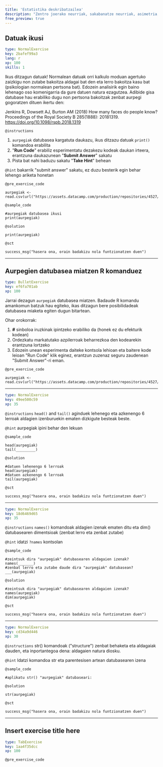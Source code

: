 ```yaml
---
title: 'Estatistika deskribatzailea'
description: "Zentro joerako neurriak, sakabanatze neurriak, asimetria, eta kurtosi neurriak\n"
free_preview: true
---
```


## Datuak ikusi

```yaml
type: NormalExercise
key: 2bafef99a3
lang: r
xp: 100
skills: 1
```

Ikus ditzagun datuak! Normalean datuak orri kalkulo moduan agertuko zaizkigu non zutabe bakoitza aldagai bat den eta lerro bakoitza kasu bat (psikologian normalean pertsona bat). Edozein analisirik egin baino lehenago oso komenigarria da gure datuen natura ezagutzea. Adibide gisa datubase hau erabiliko dugu non pertsona bakoitzak zenbat aurpegi gogoratzen dituen ikertu den:

Jenkins R, Dowsett AJ, Burton AM (2018) How many faces do people know? Proceedings of the Royal Society B 285(1888): 20181319. https://doi.org/10.1098/rspb.2018.1319

`@instructions`
1. `aurpegiak` datubasea kargatuta daukazu, ikus ditzazu datuak `print()` komandoa erabilita
2. "**Run Code**" erabiliz esperimentatu dezakezu kodeak daukan irteera, erantzuna daukazunean "**Submit Answer**" sakatu
3. Pista bat nahi baduzu sakatu "**Take Hint**" behean

`@hint`
bakarrik "submit answer" sakatu, ez duzu besterik egin behar lehengo ariketa honetan

`@pre_exercise_code`
```{r}
aurpegiak <- read.csv(url("https://assets.datacamp.com/production/repositories/4527/datasets/748592c9843be0a0c488e28c86dab3691814e629/aurpegiak.csv"))
```

`@sample_code`
```{r}
#aurpegiak datubasea ikusi
print(aurpegiak)
```

`@solution`
```{r}
print(aurpegiak)
```

`@sct`
```{r}
success_msg("hasera ona, orain badakizu nola funtzionatzen duen")
```

---

## Aurpegien datubasea miatzen R komanduez

```yaml
type: BulletExercise
key: ef6fa701ab
xp: 100
```

Jarrai dezagun `aurpegiak` datubasea miatzen. Badaude R komandu amankomun batzuk hau egiteko, ikas ditzagun bere posibilidadeak datubasea miaketa egiten dugun bitartean.

Ohar orokorrak:

1. **#** sinboloa iruzkinak ipintzeko erabiliko da (honek ez du efekturik kodean)
2. Ordezkatu markatutako azpilerroak beharrezkoa den kodearekin erantzuna lortzeko
3. Edozein unean esperimenta daiteke kontsola lehioan eta baitere kode leioan "Run Code" klik eginez, erantzun zuzenaz seguru zaudenean "Submit Answer"-ri eman.

`@pre_exercise_code`
```{r}
aurpegiak <- read.csv(url("https://assets.datacamp.com/production/repositories/4527/datasets/748592c9843be0a0c488e28c86dab3691814e629/aurpegiak.csv"))
```

***

```yaml
type: NormalExercise
key: 49ee500c59
xp: 35
```

`@instructions`
`head()` and `tail()` aginduek lehenego eta azkenengo 6 lerroak aldagien izenburuekin ematen dizkigute besteak beste.

`@hint`
aurpegiak ipini behar den lekuan

`@sample_code`
```{r}
head(aurpegiak)
tail(_________)
```

`@solution`
```{r}
#datuen lehenengo 6 lerroak
head(aurpegiak)
#datuen azkenengo 6 lerroak
tail(aurpegiak)
```

`@sct`
```{r}
success_msg("hasera ona, orain badakizu nola funtzionatzen duen")
```

***

```yaml
type: NormalExercise
key: 18d6469d65
xp: 35
```

`@instructions`
`names()` komandoak aldagien izenak ematen ditu eta dim() datubasearen dimentsioak (zenbat lerro eta zenbat zutabe)

`@hint`
idatzi `?names` kontsolan

`@sample_code`
```{r}
#zeintsuk dira "aurpegiak" datubasearen aldagaien izenak?
names(_______)
#zenbat lerro eta zutabe daude dira "aurpegiak" datubasean?
___(aurpegiak)
```

`@solution`
```{r}
#zeintsuk dira "aurpegiak" datubasearen aldagaien izenak?
names(aurpegiak)
dim(aurpegiak)
```

`@sct`
```{r}
success_msg("hasera ona, orain badakizu nola funtzionatzen duen")
```

***

```yaml
type: NormalExercise
key: cd34a9d446
xp: 30
```

`@instructions`
str() komandoak ("structure") zenbat behaketa eta aldagaiak dauden, eta inportantegoa dena: aldagaien natura diosku.

`@hint`
Idatzi komandoa str eta parentesisen artean datubasearen izena

`@sample_code`
```{r}
#aplikatu str() "aurpegiak" datubaseari:

```

`@solution`
```{r}
str(aurpegiak)
```

`@sct`
```{r}
success_msg("hasera ona, orain badakizu nola funtzionatzen duen")
```

---

## Insert exercise title here

```yaml
type: TabExercise
key: 1aa4f35dcc
xp: 100
```



`@pre_exercise_code`
```{r}

```
